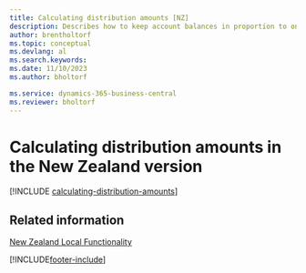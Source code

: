 ```yaml
---
title: Calculating distribution amounts [NZ]
description: Describes how to keep account balances in proportion to one another by reallocating the amount in one general ledger account to another.
author: brentholtorf
ms.topic: conceptual
ms.devlang: al
ms.search.keywords:
ms.date: 11/10/2023
ms.author: bholtorf

ms.service: dynamics-365-business-central
ms.reviewer: bholtorf
---
```

# Calculating distribution amounts in the New Zealand version

[!INCLUDE [calculating-distribution-amounts](../includes/AUNZ/calculating-distribution-amounts.md)]

## Related information

[New Zealand Local Functionality](new-zealand-local-functionality.md)  


[!INCLUDE[footer-include](../../includes/footer-banner.md)]